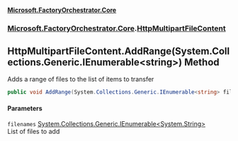 #### [Microsoft.FactoryOrchestrator.Core](./Microsoft-FactoryOrchestrator-Core.md 'Microsoft.FactoryOrchestrator.Core')
### [Microsoft.FactoryOrchestrator.Core](./Microsoft-FactoryOrchestrator-Core.md 'Microsoft.FactoryOrchestrator.Core').[HttpMultipartFileContent](./Microsoft-FactoryOrchestrator-Core-HttpMultipartFileContent.md 'Microsoft.FactoryOrchestrator.Core.HttpMultipartFileContent')
## HttpMultipartFileContent.AddRange(System.Collections.Generic.IEnumerable&lt;string&gt;) Method
Adds a range of files to the list of items to transfer  
```csharp
public void AddRange(System.Collections.Generic.IEnumerable<string> filenames);
```
#### Parameters
<a name='Microsoft-FactoryOrchestrator-Core-HttpMultipartFileContent-AddRange(System-Collections-Generic-IEnumerable-string-)-filenames'></a>
`filenames` [System.Collections.Generic.IEnumerable&lt;](https://docs.microsoft.com/en-us/dotnet/api/System.Collections.Generic.IEnumerable-1 'System.Collections.Generic.IEnumerable')[System.String](https://docs.microsoft.com/en-us/dotnet/api/System.String 'System.String')[&gt;](https://docs.microsoft.com/en-us/dotnet/api/System.Collections.Generic.IEnumerable-1 'System.Collections.Generic.IEnumerable')  
List of files to add  
  
